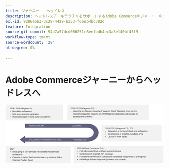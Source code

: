 ```yaml
---
title: ジャーニー — ヘッドレス
description: ヘッドレスアーキテクチャをサポートするAdobe Commerceのジャーニーのタイムラインを確認します。
exl-id: 9286e6b3-3c29-4428-b353-f66eb4bc382d
feature: Integration
source-git-commit: 94d7a57dcd006251e8eefbdb4ec3a5e140bf43f9
workflow-type: tm+mt
source-wordcount: '28'
ht-degree: 0%

---
```


# Adobe Commerceジャーニーからヘッドレスへ

![ヘッドレスアーキテクチャへのAdobe Commerceの遍歴のタイムライン](../../../assets/playbooks/journey-to-headless.svg)
